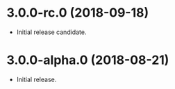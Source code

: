 # 3.0.0-rc.0 (2018-09-18)

- Initial release candidate.

# 3.0.0-alpha.0 (2018-08-21)

- Initial release.
